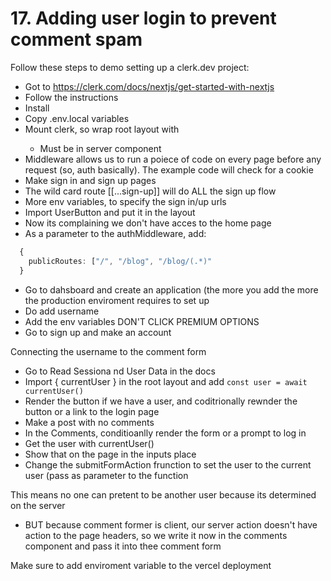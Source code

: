# 17. Adding user login to prevent comment spam

Follow these steps to demo setting up a clerk.dev project:

- Got to https://clerk.com/docs/nextjs/get-started-with-nextjs
- Follow the instructions
- Install
- Copy .env.local variables
- Mount clerk, so wrap root layout with <ClerkProvider>
  - Must be in server component
- Middleware allows us to run a poiece of code on every page before any request (so, auth basically). The example code will check for a cookie
- Make sign in and sign up pages
- The wild card route [[...sign-up]] will do ALL the sign up flow
- More env variables, to specify the sign in/up urls
- Import UserButton and put it in the layout
- Now its complaining we don't have acces to the home page
- As a parameter to the authMiddleware, add:

```ts
  {
    publicRoutes: ["/", "/blog", "/blog/(.*)"
  }
```

- Go to dahsboard and create an application (the more you add the more the production enviroment requires to set up
- Do add username
- Add the env variables
  DON'T CLICK PREMIUM OPTIONS
- Go to sign up and make an account

Connecting the username to the comment form

- Go to Read Sessiona nd User Data in the docs
- Import { currentUser } in the root layout and add `const user = await currentUser()`
- Render the button if we have a user, and coditrionally rewnder the button or a link to the login page
- Make a post with no comments
- In the Comments, conditioanlly render the form or a prompt to log in
- Get the user with currentUser()
- Show that on the page in the inputs place
- Change the submitFormAction frunction to set the user to the current user (pass as parameter to the function

This means no one can pretent to be another user because its determined on the server

- BUT because comment former is client, our server action doesn't have action to the page headers, so we write it now in the comments component and pass it into thee comment form

Make sure to add enviroment variable to the vercel deployment
